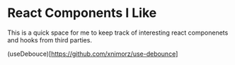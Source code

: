 # React Components I Like

This is a quick space for me to keep track of interesting react componenets and hooks from third parties.

(useDebouce)[https://github.com/xnimorz/use-debounce]
